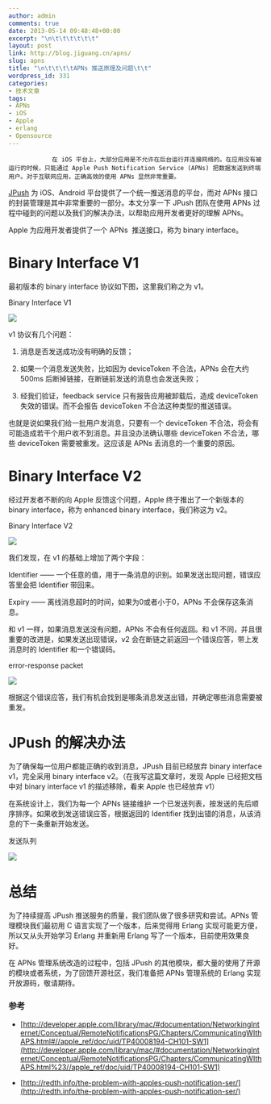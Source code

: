 ```yaml
---
author: admin
comments: true
date: 2013-05-14 09:48:48+00:00
excerpt: "\n\t\t\t\t\t\t"
layout: post
link: http://blog.jiguang.cn/apns/
slug: apns
title: "\n\t\t\t\tAPNs 推送原理及问题\t\t"
wordpress_id: 331
categories:
- 技术文章
tags:
- APNs
- iOS
- Apple
- erlang
- Opensource
---
```



				在 iOS 平台上，大部分应用是不允许在后台运行并连接网络的。在应用没有被运行的时候，只能通过 Apple Push Notification Service (APNs) 把数据发送到终端用户。对于互联网应用，正确高效的使用 APNs 显然非常重要。

[JPush](http://www.jpush.cn) 为 iOS、Android 平台提供了一个统一推送消息的平台，而对 APNs 接口的封装管理是其中非常重要的一部分。本文分享一下 JPush 团队在使用 APNs 过程中碰到的问题以及我们的解决办法，以帮助应用开发者更好的理解 APNs。

Apple 为应用开发者提供了一个 APNs  推送接口，称为 binary interface。


# Binary Interface V1


最初版本的 binary interface 协议如下图，这里我们称之为 v1。

Binary Interface V1

![](http://blog.jiguang.cn/wp-content/uploads/2013/05/Original-Binary-Protocol.jpg)

v1 协议有几个问题：



	
  1. 消息是否发送成功没有明确的反馈；

	
  2. 如果一个消息发送失败，比如因为 deviceToken 不合法，APNs 会在大约 500ms 后断掉链接，在断链前发送的消息也会发送失败；

	
  3. 经我们验证，feedback service 只有报告应用被卸载后，造成 deviceToken 失效的错误。而不会报告 deviceToken 不合法这种类型的推送错误。


也就是说如果我们给一批用户发消息，只要有一个 deviceToken 不合法，将会有可能造成若干个用户收不到消息。并且没办法确认哪些 deviceToken 不合法，哪些 deviceToken 需要被重发。这应该是 APNs 丢消息的一个重要的原因。


# Binary Interface V2


经过开发者不断的向 Apple 反馈这个问题，Apple 终于推出了一个新版本的 binary interface，称为 enhanced binary interface，我们称这为 v2。

Binary Interface V2

![](http://blog.jiguang.cn/wp-content/uploads/2013/05/aps_binary_provider_2.jpg)

我们发现，在 v1 的基础上增加了两个字段：

Identifier —— 一个任意的值，用于一条消息的识别。如果发送出现问题，错误应答里会把 Identifier 带回来。

Expiry —— 离线消息超时的时间，如果为0或者小于0，APNs 不会保存这条消息。

和 v1 一样，如果消息发送没有问题，APNs 不会有任何返回。和 v1 不同，并且很重要的改进是，如果发送出现错误，v2 会在断链之前返回一个错误应答，带上发消息时的 Identifier 和一个错误码。

error-response packet

![](http://blog.jiguang.cn/wp-content/uploads/2013/05/aps_binary_error.jpg)

根据这个错误应答，我们有机会找到是哪条消息发送出错，并确定哪些消息需要被重发。


# JPush 的解决办法


为了确保每一位用户都能正确的收到消息，JPush 目前已经放弃 binary interface v1，完全采用 binary interface v2。（在我写这篇文章时，发现 Apple 已经把文档中对 binary interface v1 的描述移除，看来 Apple 也已经放弃 v1）

在系统设计上，我们为每一个 APNs 链接维护 一个已发送列表，按发送的先后顺序排序。如果收到发送错误应答，根据返回的 Identifier 找到出错的消息，从该消息的下一条重新开始发送。

发送队列

![](http://blog.jiguang.cn/wp-content/uploads/2013/05/apns_queue.png)


# 总结


为了持续提高 JPush 推送服务的质量，我们团队做了很多研究和尝试。APNs 管理模块我们最初用 C 语言实现了一个版本，后来觉得用 Erlang 实现可能更方便，所以又从头开始学习 Erlang 并重新用 Erlang 写了一个版本，目前使用效果良好。

在 APNs 管理系统改造的过程中，包括 JPush 的其他模块，都大量的使用了开源的模块或者系统，为了回馈开源社区，我们准备把 APNs 管理系统的 Erlang 实现开放源码，敬请期待。


### 参考





	
  * [http://developer.apple.com/library/mac/#documentation/NetworkingInternet/Conceptual/RemoteNotificationsPG/Chapters/CommunicatingWIthAPS.html#//apple_ref/doc/uid/TP40008194-CH101-SW1](http://developer.apple.com/library/mac/#documentation/NetworkingInternet/Conceptual/RemoteNotificationsPG/Chapters/CommunicatingWIthAPS.html%23//apple_ref/doc/uid/TP40008194-CH101-SW1)

	
  * [http://redth.info/the-problem-with-apples-push-notification-ser/](http://redth.info/the-problem-with-apples-push-notification-ser/)


		
